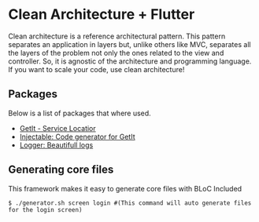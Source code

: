 # Clean Architecture + Flutter 

Clean architecture is a reference architectural pattern. This pattern separates an application in layers but, unlike others like MVC, separates all the layers of the problem not only the ones related to the view and controller. So, it is agnostic of the architecture and programming language. If you want to scale your code, use clean architecture!

## Packages
Below is a list of packages that where used.
- [GetIt - Service Locatior ](https://docs.flutter.dev/get-started/codelab)
- [Injectable: Code generator for GetIt](https://docs.flutter.dev/cookbook)
- [Logger: Beautifull logs](https://docs.flutter.dev/cookbook)

## Generating core files 
This framework makes it easy to generate core files with BLoC Included 
```
$ ./generator.sh screen login #(This command will auto generate files for the login screen)
```